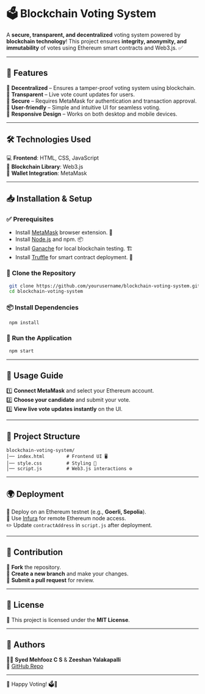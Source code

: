 # 🗳️ Blockchain Voting System

A **secure, transparent, and decentralized** voting system powered by **blockchain technology**! This project ensures **integrity, anonymity, and immutability** of votes using Ethereum smart contracts and Web3.js. ✅

---

## 🚀 Features

🔹 **Decentralized** – Ensures a tamper-proof voting system using blockchain.  
🔹 **Transparent** – Live vote count updates for users.  
🔹 **Secure** – Requires MetaMask for authentication and transaction approval.  
🔹 **User-friendly** – Simple and intuitive UI for seamless voting.  
🔹 **Responsive Design** – Works on both desktop and mobile devices.  

---

## 🛠️ Technologies Used

💻 **Frontend**: HTML, CSS, JavaScript  
🔗 **Blockchain Library**: Web3.js  
🔐 **Wallet Integration**: MetaMask  

---

## 📥 Installation & Setup

### ✅ Prerequisites
- Install [MetaMask](https://metamask.io/) browser extension. 🦊
- Install [Node.js](https://nodejs.org/) and npm. 📦
- Install [Ganache](https://trufflesuite.com/ganache/) for local blockchain testing. 🏗️
- Install [Truffle](https://www.trufflesuite.com/) for smart contract deployment. 🔧

### 📌 Clone the Repository
```sh
 git clone https://github.com/yourusername/blockchain-voting-system.git
 cd blockchain-voting-system
```

### 📦 Install Dependencies
```sh
 npm install
```

### 🚀 Run the Application
```sh
 npm start
```

---

## 🎯 Usage Guide

1️⃣ **Connect MetaMask** and select your Ethereum account.  
2️⃣ **Choose your candidate** and submit your vote.  
3️⃣ **View live vote updates instantly** on the UI.  

---

## 📂 Project Structure
```
blockchain-voting-system/
│── index.html        # Frontend UI 🖥️
│── style.css         # Styling 🎨
│── script.js         # Web3.js interactions ⚙️
```

---

## 🌍 Deployment

🚀 Deploy on an Ethereum testnet (e.g., **Goerli, Sepolia**).  
🔗 Use [Infura](https://infura.io/) for remote Ethereum node access.  
✏️ Update `contractAddress` in `script.js` after deployment.  

---

## 🤝 Contribution

🔹 **Fork** the repository.  
🔹 **Create a new branch** and make your changes.  
🔹 **Submit a pull request** for review.  

---

## 📜 License

📄 This project is licensed under the **MIT License**.

---

## 👥 Authors

👨‍💻 **Syed Mehfooz C S** & **Zeeshan Yalakapalli**  
🔗 [GitHub Repo](https://github.com/syedmehfooz47/Blockchain-Voting-System)  

---

🚀 Happy Voting! 🗳️🎉

